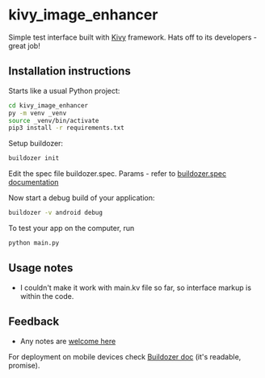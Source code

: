 # kivy_image_enhancer

Simple test interface built with [Kivy](https://github.com/kivy/kivy) framework. Hats off to its developers - great job!

## Installation instructions

Starts like a usual Python project:

```bash
cd kivy_image_enhancer
py -m venv _venv
source _venv/bin/activate
pip3 install -r requirements.txt
```

Setup buildozer:
```bash
buildozer init
```

Edit the spec file buildozer.spec. Params - refer to [buildozer.spec documentation](https://buildozer.readthedocs.io/en/latest/specifications.html)

Now start a debug build of your application:
```bash
buildozer -v android debug
```

To test your app on the computer, run
```bash
python main.py
```

## Usage notes

- I couldn't make it work with main.kv file so far, so interface markup is within the code.

## Feedback
- Any notes are [welcome here](https://t.me/walsk)


For deployment on mobile devices check [Buildozer doc](https://buildozer.readthedocs.io/en/latest/quickstart.html#run-my-application) (it's readable, promise).

